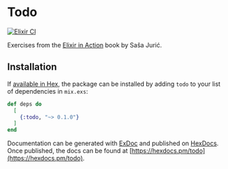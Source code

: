 # Todo

[![Elixir CI](https://github.com/jsbezerra/todo_elixir/actions/workflows/elixir.yml/badge.svg)](https://github.com/jsbezerra/todo_elixir/actions/workflows/elixir.yml)

Exercises from the [Elixir in Action](https://www.manning.com/books/elixir-in-action-second-edition) book by Saša Jurić.

## Installation

If [available in Hex](https://hex.pm/docs/publish), the package can be installed
by adding `todo` to your list of dependencies in `mix.exs`:

```elixir
def deps do
  [
    {:todo, "~> 0.1.0"}
  ]
end
```

Documentation can be generated with [ExDoc](https://github.com/elixir-lang/ex_doc)
and published on [HexDocs](https://hexdocs.pm). Once published, the docs can
be found at [https://hexdocs.pm/todo](https://hexdocs.pm/todo).


